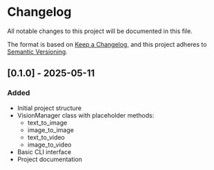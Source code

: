 # Changelog

All notable changes to this project will be documented in this file.

The format is based on [Keep a Changelog](https://keepachangelog.com/en/1.0.0/),
and this project adheres to [Semantic Versioning](https://semver.org/spec/v2.0.0.html).

## [0.1.0] - 2025-05-11

### Added
- Initial project structure
- VisionManager class with placeholder methods:
  - text_to_image
  - image_to_image
  - text_to_video
  - image_to_video
- Basic CLI interface
- Project documentation 